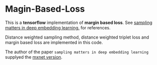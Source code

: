 # Magin-Based-Loss
This is a **tensorflow** implementation of **margin based loss**.
See [sampling matters in deep embedding learning.](https://arxiv.org/abs/1706.07567) for references.

Distance weighted sampling method, distance weighted triplet loss and margin based loss are implemented in this code.

The author of the paper `sampling matters in deep embedding learning` supplyed the 
[mxnet version](https://github.com/chaoyuaw/incubator-mxnet/tree/master/example/gluon/embedding_learning).

